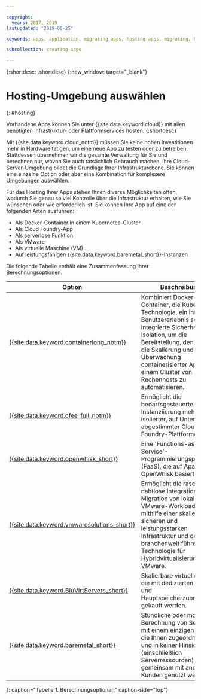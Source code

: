 ```yaml
---

copyright:
  years: 2017, 2019
lastupdated: "2019-06-25"

keywords: apps, application, migrating apps, hosting apps, migrating, hosting, migration

subcollection: creating-apps

---
```


{:shortdesc: .shortdesc}
{:new_window: target="_blank"}

# Hosting-Umgebung auswählen
{: #hosting}

Vorhandene Apps können Sie unter {{site.data.keyword.cloud}} mit allen benötigten Infrastruktur- oder Plattformservices hosten.
{:shortdesc}

Mit {{site.data.keyword.cloud_notm}} müssen Sie keine hohen Investitionen mehr in Hardware tätigen, um eine neue App zu testen oder zu betreiben. Stattdessen übernehmen wir die gesamte Verwaltung für Sie und berechnen nur, wovon Sie auch tatsächlich Gebrauch machen. Ihre Cloud-Server-Umgebung bildet die Grundlage Ihrer Infrastrukturebene. Sie können eine einzelne Option oder aber eine Kombination für komplexere Umgebungen auswählen. 

Für das Hosting Ihrer Apps stehen Ihnen diverse Möglichkeiten offen, wodurch Sie genau so viel Kontrolle über die Infrastruktur erhalten, wie Sie wünschen oder wie erforderlich ist. Sie können Ihre App auf eine der folgenden Arten ausführen:

  * Als Docker-Container in einem Kubernetes-Cluster
  * Als Cloud Foundry-App
  * Als serverlose Funktion
  * Als VMware
  * Als virtuelle Maschine (VM)
  * Auf leistungsfähigen {{site.data.keyword.baremetal_short}}-Instanzen 
  
<!--
{{site.data.keyword.baremetal_short}} are single-tenant, physical servers that are dedicated to a single customer. You control almost everything from the server host to the RAM and storage devices. These servers are used with workloads that require compute power over a sustained time, for example, several months.

Some example workloads include e-commerce, ERP, CRM, SCM, and financial services and regulatory applications.

{{site.data.keyword.BluVirtServers_short}} can be deployed as either as public or dedicated instances. With public instances, the resources of the server are shared with other customers, also known as a multi-tenant environment. Private instances dedicate the resources of the physical server to one customer who can have one or more virtual machines on the same server. These servers are ideal for workloads that run for a limited time, for example, a couple of weeks. Some workload examples are development and testing, backup and recovery, and disaster recovery. For more information about server options, see [Bare metal servers versus virtual servers: Choosing the best option for you](https://www.ibm.com/cloud/blog/bare-metal-virtual-servers-works){: new_window} ![External link icon](../icons/launch-glyph.svg "External link icon").
-->

Die folgende Tabelle enthält eine Zusammenfassung Ihrer Berechnungsoptionen.

| Option | Beschreibung | 
|--------|---------------|
| [{{site.data.keyword.containerlong_notm}}](/docs/containers?topic=containers-getting-started) | Kombiniert Docker-Container, die Kubernetes-Technologie, ein intuitives Benutzererlebnis sowie integrierte Sicherheit und Isolation, um die Bereitstellung, den Betrieb, die Skalierung und die Überwachung containerisierter Apps in einem Cluster von Rechenhosts zu automatisieren. |
| [{{site.data.keyword.cfee_full_notm}}](/docs/cloud-foundry?topic=cloud-foundry-about) | Ermöglicht die bedarfsgesteuerte Instanziierung mehrerer isolierter, auf Unternehmen abgestimmter Cloud Foundry-Plattformen. |
| [{{site.data.keyword.openwhisk_short}}](/docs/openwhisk?topic=cloud-functions-getting_started) | Eine 'Functions-as-a-Service'-Programmierungsplattform (FaaS), die auf Apache OpenWhisk basiert. |
| [{{site.data.keyword.vmwaresolutions_short}}](/docs/services/vmwaresolutions?topic=vmware-solutions-getting-started) | Ermöglicht die rasche und nahtlose Integration oder Migration von lokalen VMware-Workloads mithilfe einer skalierbaren, sicheren und leistungsstarken Infrastruktur und der branchenweit führenden Technologie für Hybridvirtualisierung von VMware. |
| [{{site.data.keyword.BluVirtServers_short}}](/docs/vsi?topic=virtual-servers-about-public-virtual-servers) | Skalierbare virtuelle Server, die mit dedizierten Cores und Hauptspeicherzuordnungen gekauft werden. |
| [{{site.data.keyword.baremetal_short}}](/docs/bare-metal?topic=bare-metal-about-bm)  | Stündliche oder monatliche Berechnung von Servern mit einem einzigen Tenant, die Ihnen zugeordnet sind und in keiner Hinsicht (einschließlich Serverressourcen) gemeinsam mit anderen Kunden genutzt werden. |
{: caption="Tabelle 1. Berechnungsoptionen" caption-side="top"}

